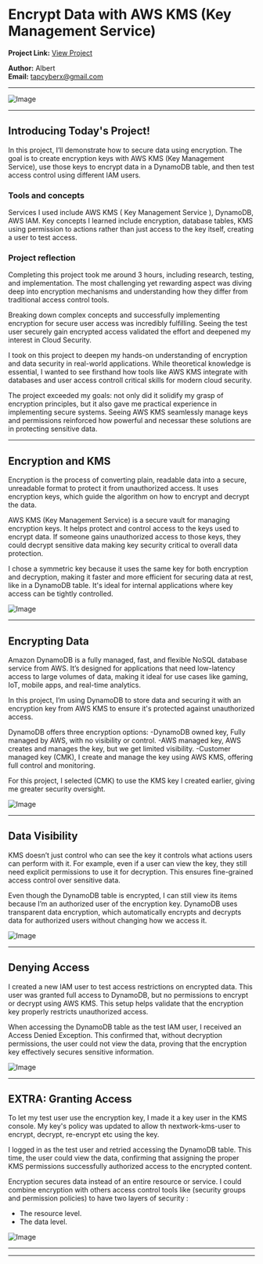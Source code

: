 

# Encrypt Data with AWS KMS (Key Management Service)

**Project Link:** [View Project](http://learn.nextwork.org/projects/aws-security-kms)

**Author:** Albert  
**Email:** tapcyberx@gmail.com

---

![Image](http://learn.nextwork.org/delighted_indigo_timid_orc/uploads/aws-security-kms_w0x1y2z3)

---

## Introducing Today's Project!

In this project, I’ll demonstrate how to secure data using encryption. The goal is to create encryption keys with AWS KMS (Key Management Service), use those keys to encrypt data in a DynamoDB table, and then test access control using different IAM users.

### Tools and concepts

Services I used include AWS KMS ( Key Management Service ), DynamoDB, AWS IAM. Key concepts I learned include encryption, database tables, KMS using permission to actions rather than just access to the key itself, creating a user to test access.

### Project reflection

Completing this project took me around 3 hours, including research, testing, and implementation. The most challenging yet rewarding aspect was diving deep into encryption mechanisms and understanding how they differ from traditional access control tools.

Breaking down complex concepts and successfully implementing encryption for secure user access was incredibly fulfilling. Seeing the test user securely gain encrypted access validated the effort and deepened my interest in Cloud Security.

I took on this project to deepen my hands-on understanding of encryption and data security in real-world applications. While theoretical knowledge is essential, I wanted to see firsthand how tools like AWS KMS integrate with databases and user access controll critical skills for modern cloud security.

The project exceeded my goals: not only did it solidify my grasp of encryption principles, but it also gave me practical experience in implementing secure systems. 
Seeing AWS KMS seamlessly manage keys and permissions reinforced how powerful and necessar these solutions are in protecting sensitive data.


---

## Encryption and KMS

Encryption is the process of converting plain, readable data into a secure, unreadable format to protect it from unauthorized access. It uses encryption keys, which guide the algorithm on how to encrypt and decrypt the data.



AWS KMS (Key Management Service) is a secure vault for managing encryption keys. It helps protect and control access to the keys used to encrypt data. If someone gains unauthorized access to those keys, they could decrypt sensitive data making key security critical to overall data protection.



I chose a symmetric key because it uses the same key for both encryption and decryption, making it faster and more efficient for securing data at rest, like in a DynamoDB table. It's ideal for internal applications where key access can be tightly controlled.

![Image](http://learn.nextwork.org/delighted_indigo_timid_orc/uploads/aws-security-kms_a2b3c4d5)

---

## Encrypting Data

Amazon DynamoDB is a fully managed, fast, and flexible NoSQL database service from AWS. It’s designed for applications that need low-latency access to large volumes of data, making it ideal for use cases like gaming, IoT, mobile apps, and real-time analytics.

In this project, I’m using DynamoDB to store data and securing it with an encryption key from AWS KMS to ensure it's protected against unauthorized access.

DynamoDB offers three encryption options:
-DynamoDB owned key, Fully managed by AWS, with no visibility or control.
-AWS managed key, AWS creates and manages the key, but we get limited visibility.
-Customer managed key (CMK), I create and manage the key using AWS KMS, offering full control and monitoring.

For this project, I selected (CMK) to use the KMS key I created earlier, giving me greater security oversight.

![Image](http://learn.nextwork.org/delighted_indigo_timid_orc/uploads/aws-security-kms_q8r9s0t1)

---

## Data Visibility

KMS doesn’t just control who can see the key it controls what actions users can perform with it. For example, even if a user can view the key, they still need explicit permissions to use it for decryption. This ensures fine-grained access control over sensitive data.



Even though the DynamoDB table is encrypted, I can still view its items because I’m an authorized user of the encryption key. DynamoDB uses transparent data encryption, which automatically encrypts and decrypts data for authorized users without changing how we access it.

![Image](http://learn.nextwork.org/delighted_indigo_timid_orc/uploads/aws-security-kms_c0d1e2f3)

---

## Denying Access

I created a new IAM user to test access restrictions on encrypted data. This user was granted full access to DynamoDB, but no permissions to encrypt or decrypt using AWS KMS. This setup helps validate that the encryption key properly restricts unauthorized access.

When accessing the DynamoDB table as the test IAM user, I received an Access Denied Exception. This confirmed that, without decryption permissions, the user could not view the data, proving that the encryption key effectively secures sensitive information.

![Image](http://learn.nextwork.org/delighted_indigo_timid_orc/uploads/aws-security-kms_w0x1y2z3)

---

## EXTRA: Granting Access

To let my test user use the encryption key, I made it a key user in the  KMS console. My key's policy was updated to allow th nextwork-kms-user to encrypt, decrypt, re-encrypt etc using the key.

I logged in as the test user and retried accessing the DynamoDB table. This time, the user could view the data, confirming that assigning the proper KMS permissions successfully authorized access to the encrypted content.

Encryption secures data instead of an entire resource or service. I could combine encryption with others access control tools like (security groups and permission policies) to have two layers of security :
- The resource level.
- The data level.

![Image](http://learn.nextwork.org/delighted_indigo_timid_orc/uploads/aws-security-kms_feffb2fb8)

---

---
